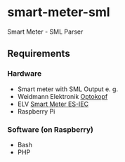 # smart-meter-sml
Smart Meter - SML Parser

## Requirements

### Hardware
- Smart meter with SML Output e. g.
- Weidmann Elektronik [Optokopf](https://shop.weidmann-elektronik.de/index.php?page=product&info=24)
- ELV [Smart Meter ES-IEC](https://de.elv.com/elv-homematic-energiesensor-fuer-smart-meter-es-iec-komplettbausatz-142148)
- Raspberry Pi

### Software (on Raspberry)
- Bash
- PHP

